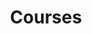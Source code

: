 ---
title: "Courses"
description: "Courses by Jisoo Hur. For undergraduate and graduate students."
---